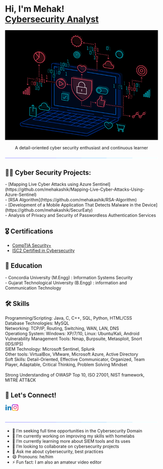 <h1>Hi, I'm Mehak! <br/><a href="https://www.linkedin.com/in/mehak-security/">Cybersecurity Analyst</a></h1>

<p align="center">
  <img src="https://github.com/mehakashik/mehakashik/blob/main/assets/Computer-Animation-black.gif">
</p>

<p align="center"> A detail-oriented cyber security enthusiast and continuous learner </p>

<p  align="center">
<img src="https://github.com/mehakashik/mehakashik/blob/main/assets/line-neon.gif">             
</p>


<h2>👨‍💻 Cyber Security Projects:</h2>
- [Mapping Live Cyber Attacks using Azure Sentinel] (https://github.com/mehakashik/Mapping-Live-Cyber-Attacks-Using-Azure-Sentinel) <br>
- [RSA Algorithm](https://github.com/mehakashik/RSA-Algorithm)<br>
- [Development of a Mobile Application That Detects Malware in the Device](https://github.com/mehakashik/SecurEaty)<br>
- Analysis of Privacy and Security of Passwordless Authentication Services


<h2>🎖️ Certifications</h2>

- [CompTIA Security+](https://www.credly.com/badges/9fd1d2bd-afaf-4ba9-859e-0ff483615615/public_url) 
- [ISC2 Certified in Cybersecurity](https://www.credly.com/badges/66ba3ceb-1d30-4e3a-a54c-ed76d506e0f7/public_url)

<h2>🏫 Education</h2>
- Concordia University (M.Engg) : Information Systems Security <br>
- Gujarat Technological University (B.Engg) : information and Communication Technology

<h2> 🛠️ Skills</h2>
Programming/Scripting: Java, C, C++, SQL, Python, HTML/CSS <br>
Database Technologies: MySQL <br>
Networking: TCP/IP, Routing, Switching, WAN, LAN, DNS <br>
Operationg System: Windows: XP/7/10, Linux: Ubuntu/Kali, Android <br>
Vulnerability Management Tools: Nmap, Burpsuite, Metasploit, Snort (IDS/IPS) <br>
SIEM Technology: Microsoft Sentinel, Splunk <br>
Other tools: VirtualBox, VMware, Microsoft Azure, Active Directory <br>
Soft Skills: Detail-Oriented, Effective Communicator, Organized, Team Player, Adaptable, Critical Thinking, Problem Solving Mindset <br>
<br>
Strong Understanding of OWASP Top 10, ISO 27001, NIST framework, MITRE ATT&CK

<h2> 🤳 Let's Connect!</h2>

[<img align="left" alt="mehakashik | LinkedIn" width="22px" src="https://github.com/mehakashik/mehakashik/blob/main/assets/linkedin.png" />][linkedin]
[<img align="left" alt="mehakashik | Instagram" width="22px" src="https://github.com/mehakashik/mehakashik/blob/main/assets/instagram.png" />][instagram]

[instagram]: https://www.instagram.com/mehakashik/
[linkedin]: https://www.linkedin.com/in/mehak-security/
<br>
<br>
<p  align="center">
<img src="https://github.com/mehakashik/mehakashik/blob/main/assets/line-neon.gif">             
</p>

- 🤔 I’m seeking full time opportunities in the Cybersecurity Domain
- 🔭 I’m currently working on improving my skills with homelabs
- 🌱 I’m currently learning more about SIEM tools and its uses
- 👯 I’m looking to collaborate on cybersecurity projects
- 💬 Ask me about cybersecurity, best practices
- 😄 Pronouns: he/him
- ⚡ Fun fact: I am also an amateur video editor
